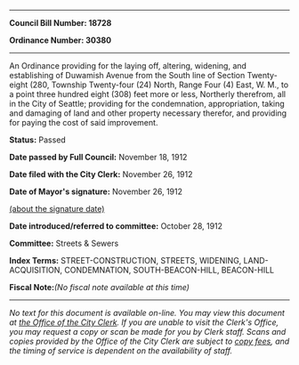 

********

**Council Bill Number: 18728**
   
**Ordinance Number: 30380**
********

 An Ordinance providing for the laying off, altering, widening, and establishing of Duwamish Avenue from the South line of Section Twenty-eight (280, Township Twenty-four (24) North, Range Four (4) East, W. M., to a point three hundred eight (308) feet more or less, Northerly therefrom, all in the City of Seattle; providing for the condemnation, appropriation, taking and damaging of land and other property necessary therefor, and providing for paying the cost of said improvement.

**Status:** Passed
   
**Date passed by Full Council:** November 18, 1912
   
**Date filed with the City Clerk:** November 26, 1912
   
**Date of Mayor's signature:** November 26, 1912
   
[(about the signature date)](/~public/approvaldate.htm)
   
   
   
**Date introduced/referred to committee:** October 28, 1912
   
**Committee:** Streets & Sewers
   
   
**Index Terms:** STREET-CONSTRUCTION, STREETS, WIDENING, LAND-ACQUISITION, CONDEMNATION, SOUTH-BEACON-HILL, BEACON-HILL

**Fiscal Note:**_(No fiscal note available at this time)_
********

_No text for this document is available on-line. You may view this document at [the Office of the City Clerk](http://www.seattle.gov/leg/clerk/contactUs.htm). If you are unable to visit the Clerk's Office, you may request a copy or scan be made for you by Clerk staff. Scans and copies provided by the Office of the City Clerk are subject to [copy fees](http://clerk.seattle.gov/~public/clerkfees.htm), and the timing of service is dependent on the availability of staff._

